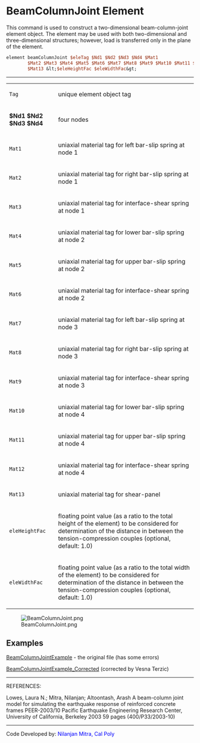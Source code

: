 # BeamColumnJoint Element

<p>This command is used to construct a two-dimensional beam-column-joint
element object. The element may be used with both two-dimensional and
three-dimensional structures; however, load is transferred only in the
plane of the element.</p>

```tcl
element beamColumnJoint $eleTag $Nd1 $Nd2 $Nd3 $Nd4 $Mat1
        $Mat2 $Mat3 $Mat4 $Mat5 $Mat6 $Mat7 $Mat8 $Mat9 $Mat10 $Mat11 $Mat12
        $Mat13 &lt;$eleHeightFac $eleWidthFac&gt;
```

<hr />
<table>
<tbody>
<tr class="odd">
<td><code class="parameter-table-variable">Tag</code></td>
<td><p>unique element object tag</p></td>
</tr>
<tr class="even">
<td><p><strong>$Nd1 $Nd2 $Nd3 $Nd4</strong></p></td>
<td><p>four nodes</p></td>
</tr>
<tr class="odd">
<td><p><code class="parameter-table-variable">Mat1</code></p></td>
<td><p>uniaxial material tag for left bar-slip spring at node 1</p></td>
</tr>
<tr class="even">
<td><p><code class="parameter-table-variable">Mat2</code></p></td>
<td><p>uniaxial material tag for right bar-slip spring at node
1</p></td>
</tr>
<tr class="odd">
<td><p><code class="parameter-table-variable">Mat3</code></p></td>
<td><p>uniaxial material tag for interface-shear spring at node
1</p></td>
</tr>
<tr class="even">
<td><p><code class="parameter-table-variable">Mat4</code></p></td>
<td><p>uniaxial material tag for lower bar-slip spring at node
2</p></td>
</tr>
<tr class="odd">
<td><p><code class="parameter-table-variable">Mat5</code></p></td>
<td><p>uniaxial material tag for upper bar-slip spring at node
2</p></td>
</tr>
<tr class="even">
<td><p><code class="parameter-table-variable">Mat6</code></p></td>
<td><p>uniaxial material tag for interface-shear spring at node
2</p></td>
</tr>
<tr class="odd">
<td><p><code class="parameter-table-variable">Mat7</code></p></td>
<td><p>uniaxial material tag for left bar-slip spring at node 3</p></td>
</tr>
<tr class="even">
<td><p><code class="parameter-table-variable">Mat8</code></p></td>
<td><p>uniaxial material tag for right bar-slip spring at node
3</p></td>
</tr>
<tr class="odd">
<td><code class="parameter-table-variable">Mat9</code></td>
<td><p>uniaxial material tag for interface-shear spring at node
3</p></td>
</tr>
<tr class="even">
<td><p><code class="parameter-table-variable">Mat10</code></p></td>
<td><p>uniaxial material tag for lower bar-slip spring at node
4</p></td>
</tr>
<tr class="odd">
<td><p><code class="parameter-table-variable">Mat11</code></p></td>
<td><p>uniaxial material tag for upper bar-slip spring at node
4</p></td>
</tr>
<tr class="even">
<td><p><code class="parameter-table-variable">Mat12</code></p></td>
<td><p>uniaxial material tag for interface-shear spring at node
4</p></td>
</tr>
<tr class="odd">
<td><p><code class="parameter-table-variable">Mat13</code></p></td>
<td><p>uniaxial material tag for shear-panel</p></td>
</tr>
<tr class="even">
<td><code class="parameter-table-variable">eleHeightFac</code></td>
<td><p>floating point value (as a ratio to the total height of the
element) to be considered for determination of the distance in between
the tension-compression couples (optional, default: 1.0)</p></td>
</tr>
<tr class="odd">
<td><code class="parameter-table-variable">eleWidthFac</code></td>
<td><p>floating point value (as a ratio to the total width of the
element) to be considered for determination of the distance in between
the tension-compression couples (optional, default: 1.0)</p></td>
</tr>
</tbody>
</table>
<figure>
<img src="/OpenSeesRT/contrib/static/BeamColumnJoint.png" title="BeamColumnJoint.png"
alt="BeamColumnJoint.png" />
<figcaption aria-hidden="true">BeamColumnJoint.png</figcaption>
</figure>

## Examples

<p><a href="BeamColumnJointExample"
title="wikilink">BeamColumnJointExample</a> - the original file (has
some errors)</p>
<p><a href="BeamColumnJointExample_Corrected"
title="wikilink">BeamColumnJointExample_Corrected</a> (corrected by
Vesna Terzic)</p>
<hr />
<p>REFERENCES:</p>
<p>Lowes, Laura N.; Mitra, Nilanjan; Altoontash, Arash A beam-column
joint model for simulating the earthquake response of reinforced
concrete frames PEER-2003/10 Pacific Earthquake Engineering Research
Center, University of California, Berkeley 2003 59 pages
(400/P33/2003-10)</p>
<hr />
<p>Code Developed by: <span style="color:blue"> Nilanjan Mitra,
Cal Poly</span></p>
